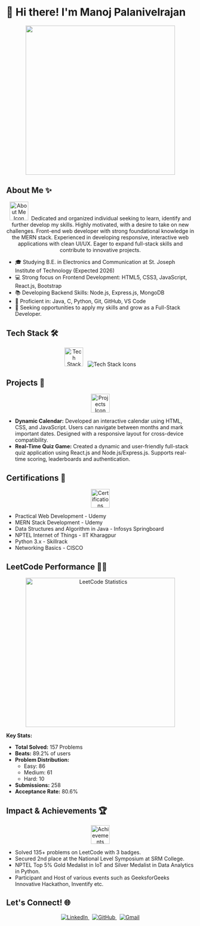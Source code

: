  # 👋 Hi there! I'm Manoj Palanivelrajan

<p align="center">
  <img src="https://jaro-website.s3.ap-south-1.amazonaws.com/2024/07/hand-drawn-flat-design-devops-illustration_23-2149387396.jpg" width="400" 
</p>

## About Me ✨

<p align="center">
  <img src="https://encrypted-tbn0.gstatic.com/images?q=tbn:ANd9GcRdJMV76QKG4tOzhgWQztmaoZqhVkVabf3iNhz-Dsmi_8r2ApxGgPGZpG0ybrG7vxovuX0&usqp=CAU" width="50" alt="About Me Icon">
  &nbsp;Dedicated and organized individual seeking to learn, identify and further develop my skills. Highly motivated, with a desire to take on new challenges. Front-end web developer with strong foundational knowledge in the MERN stack. Experienced in developing responsive, interactive web applications with clean UI/UX. Eager to expand full-stack skills and contribute to innovative projects.
</p>

* 🎓 Studying B.E. in Electronics and Communication at St. Joseph Institute of Technology (Expected 2026)
* 💻 Strong focus on Frontend Development: HTML5, CSS3, JavaScript, React.js, Bootstrap
* 📚 Developing Backend Skills: Node.js, Express.js, MongoDB
* 🌱 Proficient in: Java, C, Python, Git, GitHub, VS Code
* 🤝 Seeking opportunities to apply my skills and grow as a Full-Stack Developer.

## Tech Stack 🛠️

<p align="center">
  <img src="https://www.svgrepo.com/show/408381/stack-apps-layers.svg" width="50" alt="Tech Stack Icon">
  &nbsp;
  <img src="https://skillicons.dev/icons?i=html,css,javascript,react,bootstrap,nodejs,express,mongodb,java,c,python,git,github,vscode" alt="Tech Stack Icons" />
</p>

## Projects 📂

<p align="center">
  <img src="https://cdn-icons-png.freepik.com/256/5956/5956592.png?semt=ais_hybrid" width="50" alt="Projects Icon">
</p>

* **Dynamic Calendar:** Developed an interactive calendar using HTML, CSS, and JavaScript. Users can navigate between months and mark important dates. Designed with a responsive layout for cross-device compatibility. 
* **Real-Time Quiz Game:** Created a dynamic and user-friendly full-stack quiz application using React.js and Node.js/Express.js. Supports real-time scoring, leaderboards and authentication. 

## Certifications 📜

<p align="center">
  <img src="https://cdn-icons-png.flaticon.com/512/1/1700.png" width="50" alt="Certifications Icon">
</p>

* Practical Web Development - Udemy
* MERN Stack Development - Udemy
* Data Structures and Algorithm in Java - Infosys Springboard
* NPTEL Internet of Things - IIT Kharagpur
* Python 3.x - Skillrack
* Networking Basics - CISCO

## LeetCode Performance 🧑‍💻

<p align="center">
<img src="https://user-images.githubusercontent.com/36547915/97088991-45da5d00-1652-11eb-900f-80d106540f4f.png" width="400" alt="LeetCode Statistics">
</p>

**Key Stats:**

* **Total Solved:** 157 Problems
* **Beats:** 89.2% of users
* **Problem Distribution:**
    * Easy: 86
    * Medium: 61
    * Hard: 10
* **Submissions:** 258
* **Acceptance Rate:** 80.6%

## Impact & Achievements 🏆

<p align="center">
  <img src="https://cdn-icons-png.flaticon.com/512/1378/1378582.png" width="50" alt="Achievements Icon">
</p>

* Solved 135+ problems on LeetCode with 3 badges. 
* Secured 2nd place at the National Level Symposium at SRM College.
* NPTEL Top 5% Gold Medalist in IoT and Silver Medalist in Data Analytics in Python.
* Participant and Host of various events such as GeeksforGeeks Innovative Hackathon, Inventify etc. 

## Let's Connect! 🌐

<p align="center">
  <a href="https://www.linkedin.com/in/manoj-palanivelrajan">
    <img src="https://img.shields.io/badge/LinkedIn-%230077B5.svg?style=for-the-badge&logo=linkedin&logoColor=white" alt="LinkedIn">
  </a>
  &nbsp;
  <a href="https://github.com/manoj-palanivel">
    <img src="https://img.shields.io/badge/GitHub-%2318171C.svg?style=for-the-badge&logo=github&logoColor=white" alt="GitHub">
  </a>
  &nbsp;
  <a href="manojpalanivelrajan@gmail.com">
    <img src="https://img.shields.io/badge/Gmail-D14836?style=for-the-badge&logo=gmail&logoColor=white" alt="Gmail">
  </a>
</p>
